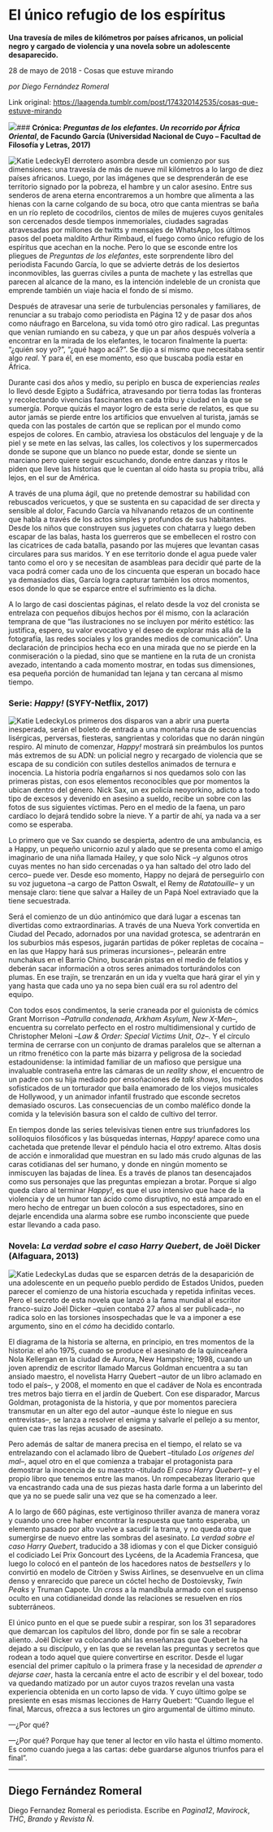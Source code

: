 # El único refugio de los espíritus

**Una travesía de miles de kilómetros por países africanos, un policial negro y cargado de violencia y una novela sobre un adolescente desaparecido.**

28 de mayo de 2018 - Cosas que estuve mirando

_por Diego Fernández Romeral_

Link original: https://laagenda.tumblr.com/post/174320142535/cosas-que-estuve-mirando

![](https://64.media.tumblr.com/26d7e231b93c7dba6398a31f52c1bf5b/tumblr_inline_p9g2jyS4GV1t6q87u_500.jpg)### **Crónica: *Preguntas de los elefantes. Un recorrido por África Oriental*, de Facundo García (Universidad Nacional de Cuyo – Facultad de Filosofía y Letras, 2017)**

![Katie Ledecky](https://64.media.tumblr.com/06180d5b47c5db4c86b6cc56e0794528/tumblr_inline_p9g2jyUtNm1t6q87u_250.jpg)El derrotero asombra desde un comienzo por sus dimensiones: una travesía de más de nueve mil kilómetros a lo largo de diez países africanos. Luego, por las imágenes que se desprenderán de ese territorio signado por la pobreza, el hambre y un calor asesino. Entre sus senderos de arena eterna encontraremos a un hombre que alimenta a las hienas con la carne colgando de su boca, otro que canta mientras se baña en un río repleto de cocodrilos, cientos de miles de mujeres cuyos genitales son cercenados desde tiempos inmemoriales, ciudades sagradas atravesadas por millones de twitts y mensajes de WhatsApp, los últimos pasos del poeta maldito Arthur Rimbaud, el fuego como único refugio de los espíritus que acechan en la noche. Pero lo que se esconde entre los pliegues de *Preguntas de los elefantes*, este sorprendente libro del periodista Facundo García, lo que se advierte detrás de los desiertos inconmovibles, las guerras civiles a punta de machete y las estrellas que parecen al alcance de la mano, es la intención indeleble de un cronista que emprende también un viaje hacia el fondo de sí mismo. 

Después de atravesar una serie de turbulencias personales y familiares, de renunciar a su trabajo como periodista en Página 12 y de pasar dos años como náufrago en Barcelona, su vida tomó otro giro radical. Las preguntas que venían rumiando en su cabeza, y que un par años después volvería a encontrar en la mirada de los elefantes, le tocaron finalmente la puerta: “¿quién soy yo?”, “¿qué hago acá?”. Se dijo a sí mismo que necesitaba sentir algo *real*. Y para él, en ese momento, eso que buscaba podía estar en África. 

Durante casi dos años y medio, su periplo en busca de experiencias *reales* lo llevó desde Egipto a Sudáfrica, atravesando por tierra todas las fronteras y recolectando vivencias fascinantes en cada tribu y ciudad en la que se sumergía. Porque quizás el mayor logro de esta serie de relatos, es que su autor jamás se pierde entre los artificios que envuelven al turista, jamás se queda con las postales de cartón que se replican por el mundo como espejos de colores. En cambio, atraviesa los obstáculos del lenguaje y de la piel y se mete en las selvas, las calles, los colectivos y los supermercados donde se supone que un blanco no puede estar, donde se siente un marciano pero quiere seguir escuchando, donde entre danzas y ritos le piden que lleve las historias que le cuentan al oído hasta su propia tribu, allá lejos, en el sur de América. 

A través de una pluma ágil, que no pretende demostrar su habilidad con rebuscados vericuetos, y que se sustenta en su capacidad de ser directa y sensible al dolor, Facundo García va hilvanando retazos de un continente que habla a través de los actos simples y profundos de sus habitantes. Desde los niños que construyen sus juguetes con chatarra y luego deben escapar de las balas, hasta los guerreros que se embellecen el rostro con las cicatrices de cada batalla, pasando por las mujeres que levantan casas circulares para sus maridos. Y en ese territorio donde el agua puede valer tanto como el oro y se necesitan de asambleas para decidir qué parte de la vaca podrá comer cada uno de los cincuenta que esperan un bocado hace ya demasiados días, García logra capturar también los otros momentos, esos donde lo que se esparce entre el sufrimiento es la dicha. 

A lo largo de casi doscientas páginas, el relato desde la voz del cronista se entrelaza con pequeños dibujos hechos por él mismo, con la aclaración temprana de que “las ilustraciones no se incluyen por mérito estético: las justifica, espero, su valor evocativo y el deseo de explorar más allá de la fotografía, las redes sociales y los grandes medios de comunicación”. Una declaración de principios hecha eco en una mirada que no se pierde en la conmiseración o la piedad, sino que se mantiene en la ruta de un cronista avezado, intentando a cada momento mostrar, en todas sus dimensiones, esa pequeña porción de humanidad tan lejana y tan cercana al mismo tiempo. 

### **Serie: *Happy!* (SYFY-Netflix, 2017)**

![Katie Ledecky](https://64.media.tumblr.com/9c1a0d9cef2bfdb867fa7449f1ed5484/tumblr_inline_p9g2jzxjvw1t6q87u_250.jpg)Los primeros dos disparos van a abrir una puerta inesperada, serán el boleto de entrada a una montaña rusa de secuencias lisérgicas, perversas, fiesteras, sangrientas y coloridas que no darán ningún respiro. Al minuto de comenzar, *Happy!* mostrará sin preámbulos los puntos más extremos de su ADN: un policial negro y recargado de violencia que se escapa de su condición con sutiles destellos animados de ternura e inocencia. La historia podría engañarnos si nos quedamos solo con las primeras pistas, con esos elementos reconocibles que por momentos la ubican dentro del género. Nick Sax, un ex policía neoyorkino, adicto a todo tipo de excesos y devenido en asesino a sueldo, recibe un sobre con las fotos de sus siguientes víctimas. Pero en el medio de la faena, un paro cardíaco lo dejará tendido sobre la nieve. Y a partir de ahí, ya nada va a ser como se esperaba. 

Lo primero que ve Sax cuando se despierta, adentro de una ambulancia, es a Happy, un pequeño unicornio azul y alado que se presenta como el amigo imaginario de una niña llamada Hailey, y que solo Nick –y algunos otros cuyas mentes no han sido cercenadas o ya han saltado del otro lado del cerco– puede ver. Desde eso momento, Happy no dejará de perseguirlo con su voz juguetona –a cargo de Patton Oswalt, el Remy de *Ratatouille*– y un mensaje claro: tiene que salvar a Hailey de un Papá Noel extraviado que la tiene secuestrada.

Será el comienzo de un dúo antinómico que dará lugar a escenas tan divertidas como extraordinarias. A través de una Nueva York convertida en Ciudad del Pecado, adornados por una navidad grotesca, se adentrarán en los suburbios más espesos, jugarán partidas de póker repletas de cocaína –en las que Happy hará sus primeras incursiones–, pelearán entre nunchakus en el Barrio Chino, buscarán pistas en el medio de felatios y deberán sacar información a otros seres animados torturándolos con plumas. En ese trajín, se trenzarán en un ida y vuelta que hará girar el yin y yang hasta que cada uno ya no sepa bien cuál era su rol adentro del equipo. 

Con todos esos condimentos, la serie craneada por el guionista de cómics Grant Morrison –*Patrulla condenada*, *Arkham Asylum*, *New X-Men*–, encuentra su correlato perfecto en el rostro multidimensional y curtido de Christopher Meloni –*Law & Order: Special Victims Unit*, *Oz*–. Y el círculo termina de cerrarse con un conjunto de dramas paralelos que se alternan a un ritmo frenético con la parte más bizarra y peligrosa de la sociedad estadounidense: la intimidad familiar de un mafioso que persigue una invaluable contraseña entre las cámaras de un *reality show*, el encuentro de un padre con su hija mediado por ensoñaciones de *talk shows*, los métodos sofisticados de un torturador que baila enamorado de los viejos musicales de Hollywood, y un animador infantil frustrado que esconde secretos demasiado oscuros. Las consecuencias de un combo maléfico donde la comida y la televisión basura son el caldo de cultivo del terror. 

En tiempos donde las series televisivas tienen entre sus triunfadores los soliloquios filosóficos y las búsquedas internas, *Happy!* aparece como una cachetada que pretende llevar el péndulo hacia el otro extremo. Altas dosis de acción e inmoralidad que muestran en su lado más crudo algunas de las caras cotidianas del ser humano, y donde en ningún momento se inmiscuyen las bajadas de línea. Es a través de planos tan desencajados como sus personajes que las preguntas empiezan a brotar. Porque si algo queda claro al terminar *Happy!*, es que el uso intensivo que hace de la violencia y de un humor tan ácido como disruptivo, no está amparado en el mero hecho de entregar un buen colocón a sus espectadores, sino en dejarle encendida una alarma sobre ese rumbo inconsciente que puede estar llevando a cada paso. 

### **Novela: *La verdad sobre el caso Harry Quebert*, de Joël Dicker (Alfaguara, 2013)**

![Katie Ledecky](https://64.media.tumblr.com/71ca96d6b55d257473806a18908bd9e6/tumblr_inline_p9g2k0RI2C1t6q87u_250.jpg)Las dudas que se esparcen detrás de la desaparición de una adolescente en un pequeño pueblo perdido de Estados Unidos, pueden parecer el comienzo de una historia escuchada y repetida infinitas veces. Pero el secreto de esta novela que lanzó a la fama mundial al escritor franco-suizo Joël Dicker –quien contaba 27 años al ser publicada–, no radica solo en las torsiones insospechadas que le va a imponer a ese argumento, sino en el *cómo* ha decidido contarlo. 

El diagrama de la historia se alterna, en principio, en tres momentos de la historia: el año 1975, cuando se produce el asesinato de la quinceañera Nola Kellergan en la ciudad de Aurora, New Hampshire; 1998, cuando un joven aprendiz de escritor llamado Marcus Goldman encuentra a su tan ansiado maestro, el novelista Harry Quebert –autor de un libro aclamado en todo el país–, y 2008, el momento en que el cadáver de Nola es encontrada tres metros bajo tierra en el jardín de Quebert. Con ese disparador, Marcus Goldman, protagonista de la historia, y que por momentos pareciera transmutar en un alter ego del autor –aunque éste lo niegue en sus entrevistas–, se lanza a resolver el enigma y salvarle el pellejo a su mentor, quien cae tras las rejas acusado de asesinato. 

Pero además de saltar de manera precisa en el tiempo, el relato se va entrelazando con el aclamado libro de Quebert –titulado *Los orígenes del mal*–, aquel otro en el que comienza a trabajar el protagonista para demostrar la inocencia de su maestro –titulado *El caso Harry Quebert*– y el propio libro que tenemos entre las manos. Un rompecabezas literario que va encastrando cada una de sus piezas hasta darle forma a un laberinto del que ya no se puede salir una vez que se ha comenzado a leer. 

A lo largo de 660 páginas, este vertiginoso thriller avanza de manera voraz y cuando uno cree haber encontrar la respuesta que tanto esperaba, un elemento pasado por alto vuelve a sacudir la trama, y no queda otra que sumergirse de nuevo entre las sombras del asesinato. *La verdad sobre el caso Harry Quebert*, traducido a 38 idiomas y con el que Dicker consiguió el codiciado Leí Prix Goncourt des Lycéens, de la Academia Francesa, que luego lo colocó en el panteón de los hacedores natos de *bestsellers* y lo convirtió en modelo de Citröen y Swiss Airlines, se desenvuelve en un clima denso y enrarecido que parece un cóctel hecho de Dostoievsky, *Twin Peaks* y Truman Capote. Un *cross* a la mandíbula armado con el suspenso oculto en una cotidianeidad donde las relaciones se resuelven en ríos subterráneos. 

El único punto en el que se puede subir a respirar, son los 31 separadores que demarcan los capítulos del libro, donde por fin se sale a recobrar aliento. Joël Dicker va colocando ahí las enseñanzas que Quebert le ha dejado a su discípulo, y en las que se revelan las preguntas y secretos que rodean a todo aquel que quiere convertirse en escritor. Desde el lugar esencial del primer capítulo o la primera frase y la necesidad de *aprender a dejarse caer*, hasta la cercanía entre el acto de escribir y el del boxear, todo va quedando matizado por un autor cuyos trazos revelan una vasta experiencia obtenida en un corto lapso de vida. Y cuyo último golpe se presiente en esas mismas lecciones de Harry Quebert: “Cuando llegue el final, Marcus, ofrezca a sus lectores un giro argumental de último minuto.

—¿Por qué?

—¿Por qué? Porque hay que tener al lector en vilo hasta el último momento. Es como cuando juega a las cartas: debe guardarse algunos triunfos para el final”. 

  




---

 Diego Fernández Romeral
------------------------

 Diego Fernandez Romeral es periodista. Escribe en *Pagina12*, *Mavirock*, *THC*, *Brando* y *Revista Ñ*. 

